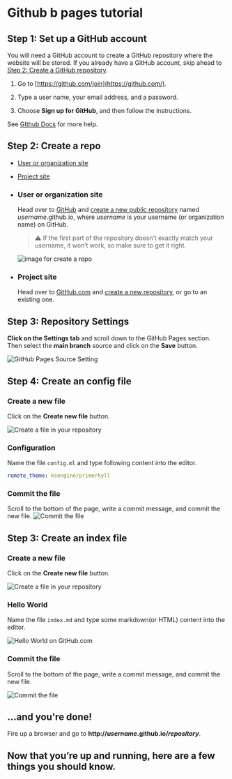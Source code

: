 # Github b pages tutorial

## Step 1: Set up a GitHub account


You will need a GitHub account to create a GitHub repository where the website will be stored. If you already have a GitHub account, skip ahead to  [Step 2: Create a GitHub repository](/tutorials/join-github).

1.  Go to  [https://github.com/join](https://github.com/).
    
2.  Type a user name, your email address, and a password.
    
3.  Choose  **Sign up for GitHub**, and then follow the instructions.

See [GIthub Docs]([https://docs.github.com/en/github/getting-started-with-github/signing-up-for-github](https://docs.github.com/en/github/getting-started-with-github/signing-up-for-github)) for more help.


## Step 2: Create a repo

-   [User or organization site](#user-or-organization-site)
-   [Project site](#project-site)

- ### User or organization site
  Head over to  [GitHub](https://github.com/)  and  [create a new public repository](https://github.com/new)  named  _username_.github.io, where  _username_  is your username (or organization name) on GitHub.

  > :warning: If the first part of the repository doesn’t exactly match your username, it won’t work, so make sure to get it right.
  
   ![image for create a repo](https://pages.github.com/images/user-repo@2x.png)

- ### Project site
  Head over to [GitHub.com](https://github.com/) and [create a new repository](https://github.com/new), or go to an existing one.

## Step 3: Repository Settings
    
**Click on the Settings tab**  and scroll down to the GitHub Pages section.  
    Then select the  **main branch**  source and click on the  **Save**  button.
    
![GitHub Pages Source Setting](https://pages.github.com/images/source-setting@2x.png)

## Step 4: Create an config file

### Create a new file
Click on the  **Create new file**  button.
    
 ![Create a file in your repository](https://pages.github.com/images/new-create-file@2x.png)

### Configuration
    
Name the file  `config.ml`  and type following content into the editor.
```yml
remote_theme: ksengine/primerkyll
```    

### Commit the file
    
Scroll to the bottom of the page, write a commit message, and commit the new file.
    ![Commit the file](https://pages.github.com/images/new-commit-file@2x.png)


## Step 3: Create an index file

### Create a new file
Click on the  **Create new file**  button.
    
 ![Create a file in your repository](https://pages.github.com/images/new-create-file@2x.png)

### Hello World
    
Name the file  `index.md`  and type some markdown(or HTML) content into the editor.
    
![Hello World on GitHub.com](https://pages.github.com/images/new-index-html@2x.png)

### Commit the file
    
Scroll to the bottom of the page, write a commit message, and commit the new file.
    
![Commit the file](https://pages.github.com/images/new-commit-file@2x.png)

## …and you're done!
    
Fire up a browser and go to  **http://_username_.github.io/_repository_**.
    

## Now that you’re up and running, here are a few things you should know.
